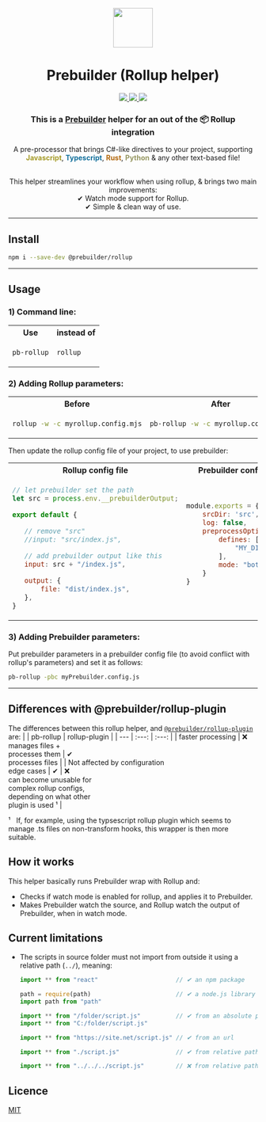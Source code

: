 <p style="text-align:center" align="center">
    <a href="https://prebuilder.anfadev.com/"><img width=80 src="https://prebuilder.anfadev.com/images/prebuilder-logo.svg"></img></a>
</p>

<h1 style="text-align:center" align="center">Prebuilder (Rollup helper)</h1>

<p style="text-align:center" align="center">
    <a href="https://www.npmjs.com/package/@prebuilder/rollup" alt="Npm version">
        <img src="https://img.shields.io/npm/v/@prebuilder/rollup">
    </a>
    <a href="https://www.npmjs.com/package/@prebuilder/rollup" alt="Size">
        <img src="https://img.shields.io/github/languages/code-size/prebuilderjs/rollup">
    </a>
    <a href="https://github.com/prebuilderjs/rollup" alt="Licence">
        <img src="https://img.shields.io/github/license/prebuilderjs/rollup">
    </a>
</p>

<h3 style="text-align:center" align="center">This is a <a href="https://github.com/prebuilderjs/prebuilder">Prebuilder</a> helper for an out of the 📦 Rollup integration</h3>
<p style="text-align:center" align="center">
A pre-processor that brings C#-like directives to your project, supporting<br><span style="color: #a59b28; font-weight:bold">Javascript</span>, <span style="color: #126f9b; font-weight:bold">Typescript</span>, <span style="color: #b3690f; font-weight:bold">Rust</span>, <span style="color: #969762; font-weight:bold">Python</span> & any other text-based file!
<br><br>
<p style="text-align:center" align="center">
This helper streamlines your workflow when using rollup, & brings two main improvements:<br>
✔ Watch mode support for Rollup.<br>
✔ Simple & clean way of use.
</p>

</p>

---

## Install

```sh
npm i --save-dev @prebuilder/rollup
```

---

## Usage

### 1) Command line:
<table>
    <tr>
        <th>Use</th>
        <th>instead of</th>
    </tr>
    <tr>
<td>

```sh
pb-rollup
```
<!-- these need to no be indented -->
</td>
<td>

```sh
rollup
```

</td>
    </tr>
</table>

### 2) Adding Rollup parameters:
<table>
    <tr>
        <th>Before</th>
        <th>After</th>
    </tr>
    <tr>
<td>

```sh
rollup -w -c myrollup.config.mjs
```
<!-- these need to no be indented -->
</td>
<td>

```sh
pb-rollup -w -c myrollup.config.mjs
```

</td>
    </tr>
</table>

Then update the rollup config file of your project, to use prebuilder:

<table>
    <tr>
        <th>Rollup config file</th>
        <th>Prebuilder config file</th>
    </tr>
    <tr>
<td>

```js
// let prebuilder set the path
let src = process.env.__prebuilderOutput;

export default {

   // remove "src"
   //input: "src/index.js", 

   // add prebuilder output like this  
   input: src + "/index.js",

   output: {
       file: "dist/index.js",
   },
}
```
<!-- these need to no be indented -->
</td>
<td>

```js

module.exports = {
    srcDir: 'src',
    log: false,
    preprocessOptions: {
        defines: [
            "MY_DIRECTIVE"
        ],
        mode: "both"
    }
}




```

</td>
    </tr>
</table>

### 3) Adding Prebuilder parameters:
Put prebuilder parameters in a prebuilder config file (to avoid conflict with rollup's parameters)
and set it as follows:
```sh
pb-rollup -pbc myPrebuilder.config.js
```

---

## Differences with @prebuilder/rollup-plugin
The differences between this rollup helper, and [`@prebuilder/rollup-plugin`](https://github.com/prebuilderjs/rollup-plugin) are:
|                                             |        pb-rollup                |   rollup-plugin                |
|    ---                                      |          :---:                  |      :---:                     |
| faster processing                           | ❌<br>manages files +<br>processes them | ✔ <br>processes files |
| Not affected by configuration<br>edge cases | ✔  | ❌<br>can become unusable for<br> complex rollup configs,<br> depending on what other<br> plugin is used ¹ |

¹ &nbsp; If, for example, using the typsescript rollup plugin which seems to manage .ts files on non-transform hooks, this wrapper is then more suitable.

## How it works

This helper basically runs Prebuilder wrap with Rollup and:
- Checks if watch mode is enabled for rollup, and applies it to Prebuilder.
- Makes Prebuilder watch the source, and Rollup watch the output of Prebuilder, when in watch mode.

## Current limitations
- The scripts in source folder must not import from outside it using a relative path (`../`), meaning:
    ```js
    import ** from "react"                      // ✔ an npm package

    path = require(path)                        // ✔ a node.js library
    import path from "path"

    import ** from "/folder/script.js"          // ✔ from an absolute path
    import ** from "C:/folder/script.js"    

    import ** from "https://site.net/script.js" // ✔ from an url

    import ** from "./script.js"                // ✔ from relative path inside src folder

    import ** from "../../../script.js"         // ❌ from relative path outside src folder
    ```

## Licence

[MIT](https://github.com/prebuilderjs/rollup/blob/main/README.md)